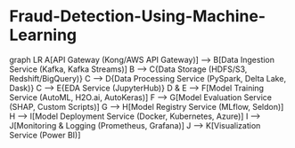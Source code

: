# Fraud-Detection-Using-Machine-Learning

graph LR
  A[API Gateway (Kong/AWS API Gateway)] --> B[Data Ingestion Service (Kafka, Kafka Streams)]
  B --> C{Data Storage (HDFS/S3, Redshift/BigQuery)}
  C --> D{Data Processing Service (PySpark, Delta Lake, Dask)}
  C --> E{EDA Service (JupyterHub)}
  D & E --> F[Model Training Service (AutoML, H2O.ai, AutoKeras)]
  F --> G[Model Evaluation Service (SHAP, Custom Scripts)]
  G --> H[Model Registry Service (MLflow, Seldon)]
  H --> I[Model Deployment Service (Docker, Kubernetes, Azure)]
  I --> J[Monitoring & Logging (Prometheus, Grafana)]
  J --> K[Visualization Service (Power BI)]
